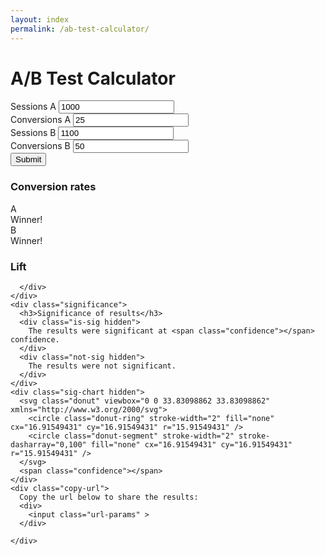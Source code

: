 ```yaml
---
layout: index
permalink: /ab-test-calculator/
---
```

<div id="ab-calc">
  <h1>A/B Test Calculator</h1>
  <form id="calc-form">
    <div class="data-row">
      <div class="form-field">
        <label>Sessions A</label>
        <input class="sessions-a" type="number" value="1000" />
      </div>
      <div class="form-field">
        <label>Conversions A</label>
        <input class="conversions-a" type="number" value="25"/>
      </div>
    </div>
    <div class="data-row">
      <div class="form-field">
        <label>Sessions B</label>
        <input class="sessions-b" type="number" value="1100"/>
      </div>
      <div class="form-field">
        <label>Conversions B</label>
        <input class="conversions-b" type="number" value="50"/>
      </div>
    </div>
    <input type="submit" class="pure-btn"/>
  </form>

  <div class="results hidden">
    <div class="conversion-chart">
      <h3>Conversion rates</h3>
      <div class="chart-cols ">
        <div class="col-container col-a">
          <div class="col-label">
            A
          </div>
          <div class="rate-col ">
              <span class="rate-a"></span>
          </div>
          <span class="winner-text"><i class="fa fa-check"></i> Winner!</span>
        </div>
        <div class="col-container col-b">
          <div class="col-label">
            B
          </div>
          <div class="rate-col ">
            <span class="rate-b"></span>
          </div>
          <span class="winner-text"><i class="fa fa-check"></i> Winner!</span>
        </div>
      </div>
      <h3>Lift</h3>
      <div class="lift">

      </div>
    </div>
    <div class="significance">
      <h3>Significance of results</h3>
      <div class="is-sig hidden">
        The results were significant at <span class="confidence"></span> confidence.
      </div>
      <div class="not-sig hidden">
        The results were not significant.
      </div>
    </div>
    <div class="sig-chart hidden">
      <svg class="donut" viewbox="0 0 33.83098862 33.83098862" xmlns="http://www.w3.org/2000/svg">
        <circle class="donut-ring" stroke-width="2" fill="none" cx="16.91549431" cy="16.91549431" r="15.91549431" />
        <circle class="donut-segment" stroke-width="2" stroke-dasharray="0,100" fill="none" cx="16.91549431" cy="16.91549431" r="15.91549431" />
      </svg>
      <span class="confidence"></span>
    </div>
    <div class="copy-url">
      Copy the url below to share the results:
      <div>
        <input class="url-params" >
      </div>

    </div>
  </div>

</div>
